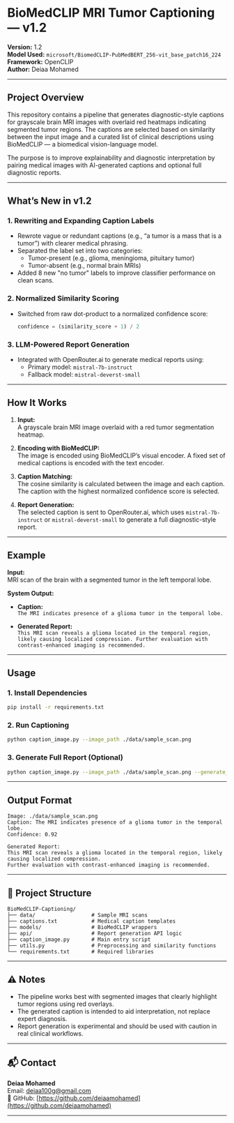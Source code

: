 # BioMedCLIP MRI Tumor Captioning — v1.2

**Version:** 1.2  
**Model Used:** `microsoft/BiomedCLIP-PubMedBERT_256-vit_base_patch16_224`  
**Framework:** OpenCLIP  
**Author:** Deiaa Mohamed

---

## Project Overview

This repository contains a pipeline that generates diagnostic-style captions for grayscale brain MRI images with overlaid red heatmaps indicating segmented tumor regions. The captions are selected based on similarity between the input image and a curated list of clinical descriptions using BioMedCLIP — a biomedical vision-language model.

The purpose is to improve explainability and diagnostic interpretation by pairing medical images with AI-generated captions and optional full diagnostic reports.

---

## What’s New in v1.2

### 1. Rewriting and Expanding Caption Labels

- Rewrote vague or redundant captions (e.g., “a tumor is a mass that is a tumor”) with clearer medical phrasing.
- Separated the label set into two categories:
  - Tumor-present (e.g., glioma, meningioma, pituitary tumor)
  - Tumor-absent (e.g., normal brain MRIs)
- Added 8 new "no tumor" labels to improve classifier performance on clean scans.

### 2. Normalized Similarity Scoring

- Switched from raw dot-product to a normalized confidence score:
  ```python
  confidence = (similarity_score + 1) / 2
  ```

### 3. LLM-Powered Report Generation

- Integrated with OpenRouter.ai to generate medical reports using:
  - Primary model: `mistral-7b-instruct`
  - Fallback model: `mistral-deverst-small`

---

## How It Works

1. **Input:**  
   A grayscale brain MRI image overlaid with a red tumor segmentation heatmap.

2. **Encoding with BioMedCLIP:**  
   The image is encoded using BioMedCLIP’s visual encoder. A fixed set of medical captions is encoded with the text encoder.

3. **Caption Matching:**  
   The cosine similarity is calculated between the image and each caption. The caption with the highest normalized confidence score is selected.

4. **Report Generation:**  
   The selected caption is sent to OpenRouter.ai, which uses `mistral-7b-instruct` or `mistral-deverst-small` to generate a full diagnostic-style report.

---

## Example

**Input:**  
MRI scan of the brain with a segmented tumor in the left temporal lobe.

**System Output:**

- **Caption:**  
  `The MRI indicates presence of a glioma tumor in the temporal lobe.`

- **Generated Report:**  
  `This MRI scan reveals a glioma located in the temporal region, likely causing localized compression. Further evaluation with contrast-enhanced imaging is recommended.`

---

## Usage

### 1. Install Dependencies

```bash
pip install -r requirements.txt
```

### 2. Run Captioning

```bash
python caption_image.py --image_path ./data/sample_scan.png
```

### 3. Generate Full Report (Optional)

```bash
python caption_image.py --image_path ./data/sample_scan.png --generate_report
```

---

## Output Format

```
Image: ./data/sample_scan.png
Caption: The MRI indicates presence of a glioma tumor in the temporal lobe.
Confidence: 0.92

Generated Report:
This MRI scan reveals a glioma located in the temporal region, likely causing localized compression.
Further evaluation with contrast-enhanced imaging is recommended.
```

---

## 📁 Project Structure

```
BioMedCLIP-Captioning/
├── data/                  # Sample MRI scans
├── captions.txt           # Medical caption templates
├── models/                # BioMedCLIP wrappers
├── api/                   # Report generation API logic
├── caption_image.py       # Main entry script
├── utils.py               # Preprocessing and similarity functions
└── requirements.txt       # Required libraries
```

---

## ⚠️ Notes

- The pipeline works best with segmented images that clearly highlight tumor regions using red overlays.
- The generated caption is intended to aid interpretation, not replace expert diagnosis.
- Report generation is experimental and should be used with caution in real clinical workflows.

---

## 📬 Contact

**Deiaa Mohamed**  
Email: [deiaa100g@gmail.com](mailto:deiaa100g@gmail.com)  
🔗 GitHub: [https://github.com/deiaamohamed](https://github.com/deiaamohamed)

---





